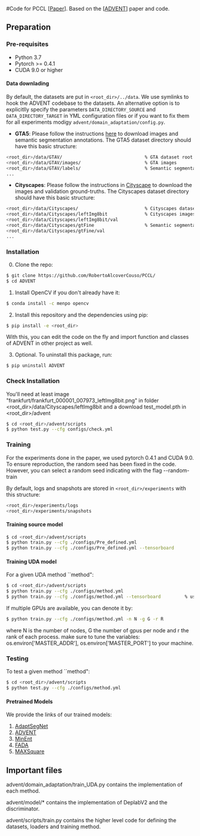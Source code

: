 #Code for PCCL [[Paper](https://link.springer.com/article/10.1007/s00371-024-03373-8)].
Based on the [[ADVENT](https://github.com/valeoai/ADVENT)] paper and code.

## Preparation

### Pre-requisites
* Python 3.7
* Pytorch >= 0.4.1
* CUDA 9.0 or higher

#### Data downlading
By default, the datasets are put in ```<root_dir>/../data```. We use symlinks to hook the ADVENT codebase to the datasets. An alternative option is to explicitlly specify the parameters ```DATA_DIRECTORY_SOURCE``` and ```DATA_DIRECTORY_TARGET``` in YML configuration files or if you want to fix them for all experiments modigy ```advent/domain_adaptation/config.py```.

* **GTA5**: Please follow the instructions [here](https://download.visinf.tu-darmstadt.de/data/from_games/) to download images and semantic segmentation annotations. The GTA5 dataset directory should have this basic structure:
```bash
<root_dir>/data/GTAV/                               % GTA dataset root
<root_dir>/data/GTAV/images/                        % GTA images
<root_dir>/data/GTAV/labels/                        % Semantic segmentation labels
...
```

* **Cityscapes**: Please follow the instructions in [Cityscape](https://www.cityscapes-dataset.com/) to download the images and validation ground-truths. The Cityscapes dataset directory should have this basic structure:
```bash
<root_dir>/data/Cityscapes/                         % Cityscapes dataset root
<root_dir>/data/Cityscapes/leftImg8bit              % Cityscapes images
<root_dir>/data/Cityscapes/leftImg8bit/val
<root_dir>/data/Cityscapes/gtFine                   % Semantic segmentation labels
<root_dir>/data/Cityscapes/gtFine/val
...
```
### Installation
0. Clone the repo:
```bash
$ git clone https://github.com/RobertoAlcoverCouso/PCCL/
$ cd ADVENT
```

1. Install OpenCV if you don't already have it:

```bash
$ conda install -c menpo opencv
```

2. Install this repository and the dependencies using pip:
```bash
$ pip install -e <root_dir>
```

With this, you can edit the code on the fly and import function 
and classes of ADVENT in other project as well.

3. Optional. To uninstall this package, run:
```bash
$ pip uninstall ADVENT
```
### Check Installation
You'll need at least image "frankfurt/frankfurt_000001_007973_leftImg8bit.png" in folder <root_dir>/data/Cityscapes/leftImg8bit and a download test_model.pth  in  <root_dir>/advent
```bash
$ cd <root_dir>/advent/scripts
$ python test.py --cfg configs/check.yml
```
### Training
For the experiments done in the paper, we used pytorch 0.4.1 and CUDA 9.0. To ensure reproduction, the random seed has been fixed in the code. However, you can select a random seed indicating with the flag --random-train

By default, logs and snapshots are stored in ```<root_dir>/experiments``` with this structure:
```bash
<root_dir>/experiments/logs
<root_dir>/experiments/snapshots
```
#### Training source model
```bash
$ cd <root_dir>/advent/scripts
$ python train.py --cfg ./configs/Pre_defined.yml
$ python train.py --cfg ./configs/Pre_defined.yml --tensorboard         % using tensorboard
```
#### Training UDA model
For a given UDA method ``method":
```bash
$ cd <root_dir>/advent/scripts
$ python train.py --cfg ./configs/method.yml
$ python train.py --cfg ./configs/method.yml --tensorboard         % using tensorboard
```
If multiple GPUs are available, you can denote it by:
```bash
$ python train.py --cfg ./configs/method.yml -n N -g G -r R
```
where N is the number of nodes, G the number of gpus per node and r the rank of each process.
make sure to tune the variables: os.environ['MASTER_ADDR'], os.environ['MASTER_PORT'] to your machine.

### Testing
To test a given method ``method":
```bash
$ cd <root_dir>/advent/scripts
$ python test.py --cfg ./configs/method.yml
```

#### Pretrained Models
We provide the links of our trained models:
1.  [AdaptSegNet](http://www-vpu.eps.uam.es/publications/PCCL/AdaptSegNet.pth)
2.  [ADVENT](http://www-vpu.eps.uam.es/publications/PCCL/ADVENT.pth)
3.  [MinEnt](http://www-vpu.eps.uam.es/publications/PCCL/MinEnt.pth)
4.  [FADA](http://www-vpu.eps.uam.es/publications/PCCL/FADA.pth)
5.  [MAXSquare](http://www-vpu.eps.uam.es/publications/PCCL/MAXSquare.pth)

## Important files
advent/domain_adaptation/train_UDA.py contains the implementation of each method.

advent/model/* contains the implementation of DeplabV2 and the discriminator.

advent/scripts/train.py contains the higher level code for defining the datasets, loaders and training method.

